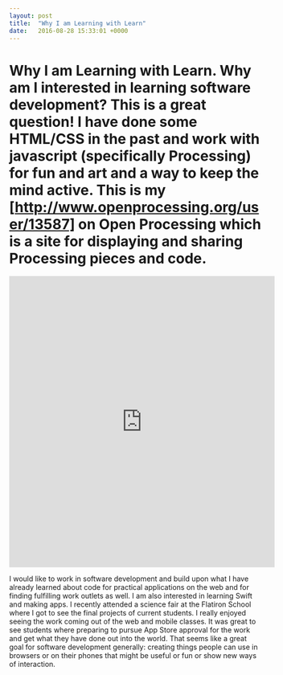 ```yaml
---
layout: post
title:  "Why I am Learning with Learn"
date:   2016-08-28 15:33:01 +0000
---
```


# Why I am Learning with Learn. Why am I interested in learning software development? This is a great question! I have done some HTML/CSS in the past and work with javascript (specifically Processing) for fun and art and a way to keep the mind active. This is my [http://www.openprocessing.org/user/13587] on Open Processing which is a site for displaying and sharing Processing pieces and code.

<iframe width="528" height="580" scrolling="no" frameborder="0" src="http://www.openprocessing.org/sketch/158461/embed/?width=500&height=500&border=true"></iframe>

I would like to work in software development and build upon what I have already learned about code for practical applications on the web and for finding fulfilling work outlets as well. I am also interested in learning Swift and making apps. I recently attended a science fair at the Flatiron School where I got to see the final projects of current students. I really enjoyed seeing the work coming out of the web and mobile classes. It was great to see students where preparing to pursue App Store approval for the work and get what they have done out into the world. That seems like a great goal for software development generally: creating things people can use in browsers or on their phones that might be useful or fun or show new ways of interaction.  
